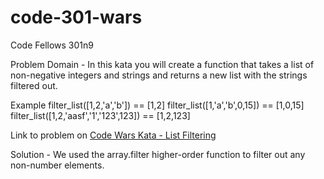 # code-301-wars
Code Fellows 301n9

Problem Domain -
In this kata you will create a function that takes a list of non-negative integers and strings and returns a new list with the strings filtered out.

Example
filter_list([1,2,'a','b']) == [1,2]
filter_list([1,'a','b',0,15]) == [1,0,15]
filter_list([1,2,'aasf','1','123',123]) == [1,2,123]


Link to problem on [Code Wars Kata - List Filtering](https://www.codewars.com/kata/list-filtering/train/javascript)

Solution -
We used the array.filter higher-order function to filter out any non-number elements.
